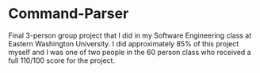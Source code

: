 # Command-Parser
Final 3-person group project that I did in my Software Engineering class at Eastern Washington University. I did approximately 85% of this project myself and I was one of two people in the 60 person class who received a full 110/100 score for the project.
